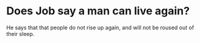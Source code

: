 # Does Job say a man can live again?

He says that that people do not rise up again, and will not be roused out of their sleep.

